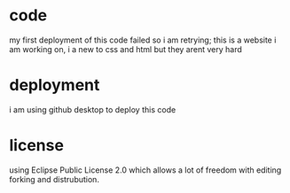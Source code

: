 # code
my first deployment of this code failed so i am retrying; this is a website i am working on, i a new to css and html but they arent very hard

# deployment

i am using github desktop to deploy this code

# license

using Eclipse Public License 2.0 which allows a lot of freedom with editing forking and distrubution.

